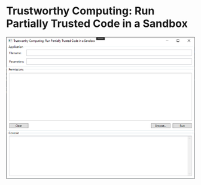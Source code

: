 # Trustworthy Computing: Run Partially Trusted Code in a Sandbox

![Screenshot](ApplicationWindow.png)
